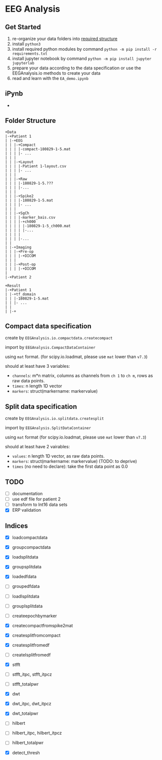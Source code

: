 # EEG Analysis

## Get Started
1. re-organize your data folders into [required structure](#Folder-Structure)
2. install `python3`
3. install required python modules by command `python -m pip install -r requirements.txt`
4. install jupyter notebook by command `python -m pip install jupyter jupyterlab`
5. prepare your data according to the data specification or use
   the EEGAnalysis.io methods to create your data
6. read and learn with the `EA_demo.ipynb`

## iPynb
- 

## Folder Structure
```
+Data
|-+Patient 1
| |-+EEG
| | |-+Compact
| | | |-compact-180829-1-5.mat
| | | |- ...
| | |
| | |-+Layout
| | | |-Patient 1-layout.csv
| | | |- ...
| | |
| | |-+Raw
| | | |-180829-1-5.???
| | | |-...
| | |
| | |-+Spike2
| | | |-180829-1-5.mat
| | | |- ...
| | |
| | |-+SgCh
| | | |-marker_bais.csv
| | | |-+ch000
| | | | |-180829-1-5_ch000.mat
| | | | |-...
| | | |
| | | |-...
| |
| |-+Imaging
| | |-+Pre-op
| | | |-+DICOM
| | |
| | |-+Post-op
| | | |-+DICOM
|
|-+Patient 2

+Result
|-+Patient 1
| |-+tf_domain
| | |-180829-1-5.mat
| | |- ...
| |
| |-+

```

## Compact data specification

create by `EEGAnalysis.io.compactdata.createcompact`

import by `EEGAnalysis.CompactDataContainer`

using `mat` format.
(for scipy.io.loadmat, please use `mat` lower than `v7.3`)

should at least have 3 variables:
- `channels`: m\*n matrix, columns as channels from `ch 1` to `ch m`, rows as raw data points.
- `times`: n length 1D vector
- `markers`: struct(markername: markervalue)

## Split data specification

create by `EEGAnalysis.io.splitdata.createsplit`

import by `EEGAnalysis.SplitDataContainer`

using `mat` format
(for scipy.io.loadmat, please use `mat` lower than `v7.3`)

should at least have 2 vairables:
- `values`: n length 1D vector, as raw data points.
- `markers`: struct(markername: markervalue) (TODO: to deprive)
- `times` (no need to declare): take the first data point as 0.0

## TODO
- [ ] documentation
- [ ] use edf file for patient 2
- [ ] transform to Int16 data sets
- [x] ERP validation

## Indices
- [x] loadcompactdata
- [x] groupcompactdata
- [x] loadsplitdata
- [x] groupsplitdata
- [x] loadedfdata
- [ ] groupedfdata
- [ ] loadIsplitdata
- [ ] groupIsplitdata
- [ ] createepochbymarker

- [x] createcompactfromspike2mat
- [x] createsplitfromcompact
- [x] createsplitfromedf
- [ ] createIsplitfromedf

- [x] stfft
- [ ] stfft_itpc, stfft_itpcz
- [ ] stfft_totalpwr
- [x] dwt
- [x] dwt_itpc, dwt_itpcz
- [x] dwt_totalpwr
- [ ] hilbert
- [ ] hilbert_itpc, hilbert_itpcz
- [ ] hilbert_totalpwr

- [x] detect_thresh